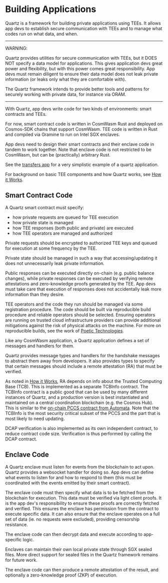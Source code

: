 # Building Applications

Quartz is a framework for building private applications using TEEs. 
It allows app devs to establish secure communication with TEEs
and to manage what codes run on what data, and when. 

---
WARNING:

Quartz provides utilities for secure communication with TEEs,
but it DOES NOT specify a data model for applications. This gives application
devs great power and flexibility, but with this power comes great
responsibility. App devs must remain diligent to ensure their data model does
not leak private information (or leaks only what they are comfortable with). 

The Quartz framework intends to provide better tools and patterns for securely
working with private data, for instance via ORAM.

---

With Quartz, app devs write code for two kinds of environments: smart contracts and TEEs. 

For now, smart contract code is written in CosmWasm Rust and deployed on Cosmos-SDK chains that support CosmWasm.
TEE code is written in Rust and compiled via Gramine to run on Intel SGX enclaves.

App devs need to design their smart contracts and their enclave code in tandem to work together. 
Note that enclave code is not restricted to be CosmWasm, but can be (practically) arbitrary Rust.

See the [transfers app][transfers_app] for a very simplistic example of a quartz
application.

For background on basic TEE components and how Quartz works, see [How it
Works][how_it_works].

## Smart Contract Code

A Quartz smart contract must specify:

- how private requests are queued for TEE execution 
- how private state is managed
- how TEE responses (both public and private) are executed 
- how TEE operators are managed and authorized

Private requests should be encrypted to authorized TEE keys and queued for
execution at some frequency by the TEE.

Private state should be managed in such a way that accessing/updating it does
not unnecessarily leak private information.

Public responses can be executed directly on-chain (e.g. public balance
changes), while private responses can be executed by verifying remote
attestations and zero-knowledge proofs generated by the TEE. App devs must take
care that execution of responses does not accidentally leak more information
than they desire.

TEE operators and the code they run should be managed via some registration procedure. 
The code should be built via reproducible build procedure and reliable operators
should be selected. Ensuring operators are running on trusted cloud
infrastructure providers can provide additional mitigations against the risk of
physical attacks on the machine. For more on reproducible builds, see the work
of [Poetic Technologies][poetic].

Like any CosmWasm application, a Quartz application defines a set of messages
and handlers for them.

Quartz provides message types and handlers for the handshake messages to
abstract them away from developers. It also provides types to specify that
certain messages should include a remote attestation (RA) that must be verified.

As noted in [How it Works][how_it_works], RA depends on info about the Trusted Computing
Base (TCB). This is implemented as a separate TCBInfo contract. The TCBInfo
contract is a public good that can be used by many different instances of
Quartz, and a production version is best instantiated and maintained on a
central coordination blockchain (e.g. the Cosmos Hub). This is similar to the
[on-chain PCCS contract from Automata][automata-pccs]. Note that the TCBInfo is the most security critical subset of
the PCCS and the part that is most likely to need updating. 

DCAP verification is also implemented as its own independent contract, to reduce
contract code size. Verification is thus performed by calling the DCAP contract.

## Enclave Code

A Quartz enclave must listen for events from the blockchain to act upon. Quartz
provides a websocket handler for doing so. App devs can define what events to
listen for and how to respond to them (this must be coordinated with the events
emitted by their smart contract).

The enclave code must then specify what data is to be fetched from the
blockchain for execution. This data must be verified via light client proofs.
It is the app dev's responsibility to ensure these proofs are correctly fetched and
verified. This ensures the enclave has permission from the contract to execute specific data. It can also ensure
that the enclave operates on a full set of data (ie. no requests were
excluded), providing censorship resistance.

The enclave code can then decrypt data and execute according to
app-specific logic. 

Enclaves can maintain their own local private state through SGX sealed files.
More direct support for sealed files in the Quartz framework remains for future
work.

The enclave code can then produce a remote attestation of the result, and
optionally a zero-knowledge proof (ZKP) of execution.


[transfers_app]: /examples/transfers
[how_it_works]: /docs/how_it_works.md
[poetic]: https://poeticte.ch/
[automata-pccs]: https://blog.ata.network/bringing-intel-sgx-pccs-on-chain-d5917878bf54
